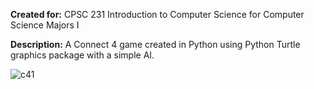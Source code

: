 **Created for:** CPSC 231  Introduction to Computer Science for Computer Science Majors I

**Description:** A Connect 4 game created in Python using Python Turtle graphics package with a simple AI. 

![c41](https://user-images.githubusercontent.com/5299394/29577143-a2805d4c-8727-11e7-83bc-e0db69bacb70.png)
